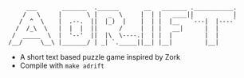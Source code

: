 ```
     ___       _______  .______       __   _______ .___________.  
    /   \     |       \ |   _  \     |  | |   ____||           |  
   /  ^  \    |  .--.  ||  |_)  |    |  | |  |__   `---|  |----`  
  /  /_\  \   |  |  |  ||      /     |  | |   __|      |  |       
 /  _____  \  |  '--'  ||  |\  \----.|  | |  |         |  |       
/__/     \__\ |_______/ | _| `._____||__| |__|         |__|  
```
 - A short text based puzzle game inspired by Zork  
 - Compile with `make adrift`
